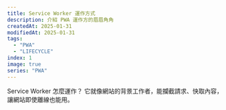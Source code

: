 ```yaml
---
title: Service Worker 運作方式
description: 介紹 PWA 運作方的眉眉角角
createdAt: 2025-01-31
modifiedAt: 2025-01-31
tags:
  - "PWA"
  - "LIFECYCLE"
index: 1
image: true
series: "PWA"
---
```


Service Worker 怎麼運作？ 它就像網站的背景工作者，能攔截請求、快取內容，讓網站即使離線也能用。
